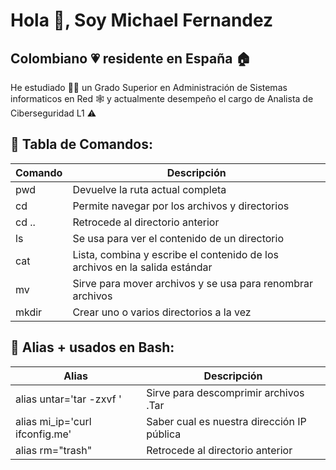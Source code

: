 # Hola 🤝, Soy Michael Fernandez
## Colombiano 💗 residente en España 🏠
He estudiado 👨‍🎓 un Grado Superior en Administración de Sistemas informaticos en Red 🕸️ y actualmente desempeño el cargo de Analista de Ciberseguridad L1 ⚠️ 
 


## 🐧 Tabla de Comandos:

| Comando     | Descripción                                                                |
|-------------|----------------------------------------------------------------------------|
|pwd          |Devuelve la ruta actual completa                                            |
|cd           |Permite navegar por los archivos y directorios                              |
|cd ..        |Retrocede al directorio anterior                                            |
|ls           |Se usa para ver el contenido de un directorio                               |
|cat          |Lista, combina y escribe el contenido de los archivos en la salida estándar |
|mv           |Sirve para mover archivos y se usa para renombrar archivos                  |
|mkdir        |Crear uno o varios directorios a la vez   |



## 🤖 Alias + usados en Bash:

   
| Alias                           | Descripción                                            |
|---------------------------------|--------------------------------------------------------|
|alias untar='tar -zxvf '         |Sirve para descomprimir archivos .Tar                   |
|alias mi_ip='curl ifconfig.me'   |Saber cual es nuestra dirección IP pública              |
|alias rm="trash"                 |Retrocede al directorio anterior                        |

       
   
